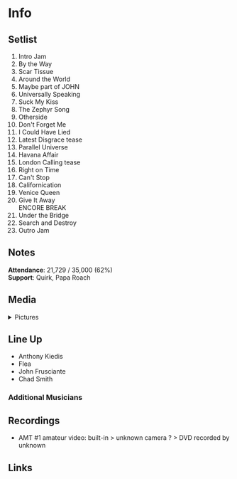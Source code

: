 # Info

## Setlist

1. Intro Jam
2. By the Way
3. Scar Tissue
4. Around the World
5. Maybe part of JOHN
6. Universally Speaking
7. Suck My Kiss
8. The Zephyr Song
9. Otherside
10. Don't Forget Me
11. I Could Have Lied
12. Latest Disgrace tease
13. Parallel Universe
14. Havana Affair
15. London Calling tease
16. Right on Time
17. Can't Stop
18. Californication
19. Venice Queen
20. Give It Away
<br> ENCORE BREAK
21. Under the Bridge
22. Search and Destroy
23. Outro Jam

## Notes

**Attendance**: 21,729 / 35,000 (62%)
<br>
**Support**: Quirk, Papa Roach

## Media 

<details>
  <summary>Pictures</summary>
  <!--<img alt="Setlist" title="Setlist" src="_.jpg" height="200" />
  <img alt="Ticket" title="Ticket" src="_.jpg" height="200" />
  <img alt="Flyer" title="Flyer" src="_.jpg" height="200" />
  <img alt="Clipping" title="Clipping" src="_.jpg" height="200" />-->
</details>

## Line Up

* Anthony Kiedis
* Flea
* John Frusciante
* Chad Smith

### Additional Musicians

## Recordings

* AMT #1 amateur video: built-in > unknown camera ? > DVD recorded by unknown

## Links